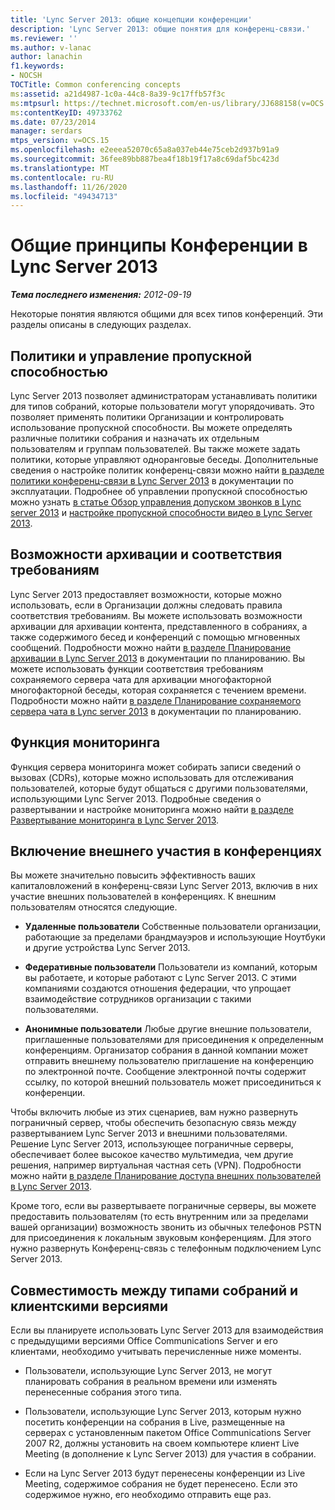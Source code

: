 ```yaml
---
title: 'Lync Server 2013: общие концепции конференции'
description: 'Lync Server 2013: общие понятия для конференц-связи.'
ms.reviewer: ''
ms.author: v-lanac
author: lanachin
f1.keywords:
- NOCSH
TOCTitle: Common conferencing concepts
ms:assetid: a21d4987-1c0a-44c8-8a39-9c17ffb57f3c
ms:mtpsurl: https://technet.microsoft.com/en-us/library/JJ688158(v=OCS.15)
ms:contentKeyID: 49733762
ms.date: 07/23/2014
manager: serdars
mtps_version: v=OCS.15
ms.openlocfilehash: e2eeea52070c65a8a037eb44e75ceb2d937b91a9
ms.sourcegitcommit: 36fee89bb887bea4f18b19f17a8c69daf5bc423d
ms.translationtype: MT
ms.contentlocale: ru-RU
ms.lasthandoff: 11/26/2020
ms.locfileid: "49434713"
---
```

# <a name="common-conferencing-concepts-in-lync-server-2013"></a>Общие принципы Конференции в Lync Server 2013

<div data-xmlns="http://www.w3.org/1999/xhtml">

<div class="topic" data-xmlns="http://www.w3.org/1999/xhtml" data-msxsl="urn:schemas-microsoft-com:xslt" data-cs="https://msdn.microsoft.com/">

<div data-asp="https://msdn2.microsoft.com/asp">



</div>

<div id="mainSection">

<div id="mainBody">

<span> </span>

_**Тема последнего изменения:** 2012-09-19_

Некоторые понятия являются общими для всех типов конференций. Эти разделы описаны в следующих разделах.

<div>

## <a name="policies-and-bandwidth-management"></a>Политики и управление пропускной способностью

Lync Server 2013 позволяет администраторам устанавливать политики для типов собраний, которые пользователи могут упорядочивать. Это позволяет применять политики Организации и контролировать использование пропускной способности. Вы можете определять различные политики собрания и назначать их отдельным пользователям и группам пользователей. Вы также можете задать политики, которые управляют одноранговые беседы. Дополнительные сведения о настройке политик конференц-связи можно найти [в разделе политики конференц-связи в Lync Server 2013](lync-server-2013-conferencing-policies.md) в документации по эксплуатации. Подробнее об управлении пропускной способностью можно узнать [в статье Обзор управления допуском звонков в Lync server 2013](lync-server-2013-overview-of-call-admission-control.md) и [настройке пропускной способности видео в Lync Server 2013](lync-server-2013-configuring-video-bandwidth.md).

</div>

<div>

## <a name="archiving-and-compliance-features"></a>Возможности архивации и соответствия требованиям

Lync Server 2013 предоставляет возможности, которые можно использовать, если в Организации должны следовать правила соответствия требованиям. Вы можете использовать возможности архивации для архивации контента, представленного в собраниях, а также содержимого бесед и конференций с помощью мгновенных сообщений. Подробности можно найти [в разделе Планирование архивации в Lync Server 2013](lync-server-2013-planning-for-archiving.md) в документации по планированию. Вы можете использовать функции соответствия требованиям сохраняемого сервера чата для архивации многофакторной многофакторной беседы, которая сохраняется с течением времени. Подробности можно найти [в разделе Планирование сохраняемого сервера чата в Lync server 2013](lync-server-2013-planning-for-persistent-chat-server.md) в документации по планированию.

</div>

<div>

## <a name="monitoring-feature"></a>Функция мониторинга

Функция сервера мониторинга может собирать записи сведений о вызовах (CDRs), которые можно использовать для отслеживания пользователей, которые будут общаться с другими пользователями, использующими Lync Server 2013. Подробные сведения о развертывании и настройке мониторинга можно найти [в разделе Развертывание мониторинга в Lync Server 2013](lync-server-2013-deploying-monitoring.md).

</div>

<div>

## <a name="enabling-external-participation-in-conferences"></a>Включение внешнего участия в конференциях

Вы можете значительно повысить эффективность ваших капиталовложений в конференц-связи Lync Server 2013, включив в них участие внешних пользователей в конференциях. К внешним пользователям относятся следующие.

  - **Удаленные пользователи**   Собственные пользователи организации, работающие за пределами брандмауэров и использующие Ноутбуки и другие устройства Lync Server 2013.

  - **Федеративные пользователи**   Пользователи из компаний, которым вы работаете, и которые работают с Lync Server 2013. С этими компаниями создаются отношения федерации, что упрощает взаимодействие сотрудников организации с такими пользователями.

  - **Анонимные пользователи**   Любые другие внешние пользователи, приглашенные пользователями для присоединения к определенным конференциям. Организатор собрания в данной компании может отправить внешнему пользователю приглашение на конференцию по электронной почте. Сообщение электронной почты содержит ссылку, по которой внешний пользователь может присоединиться к конференции.

Чтобы включить любые из этих сценариев, вам нужно развернуть пограничный сервер, чтобы обеспечить безопасную связь между развертыванием Lync Server 2013 и внешними пользователями. Решение Lync Server 2013, использующее пограничные серверы, обеспечивает более высокое качество мультимедиа, чем другие решения, например виртуальная частная сеть (VPN). Подробности можно найти [в разделе Планирование доступа внешних пользователей в Lync Server 2013](lync-server-2013-planning-for-external-user-access.md).

Кроме того, если вы развертываете пограничные серверы, вы можете предоставить пользователям (то есть внутренним или за пределами вашей организации) возможность звонить из обычных телефонов PSTN для присоединения к локальным звуковым конференциям. Для этого нужно развернуть Конференц-связь с телефонным подключением Lync Server 2013.

</div>

<div>

## <a name="compatibility-among-meeting-types-and-client-versions"></a>Совместимость между типами собраний и клиентскими версиями

Если вы планируете использовать Lync Server 2013 для взаимодействия с предыдущими версиями Office Communications Server и его клиентами, необходимо учитывать перечисленные ниже моменты.

  - Пользователи, использующие Lync Server 2013, не могут планировать собрания в реальном времени или изменять перенесенные собрания этого типа.

  - Пользователи, использующие Lync Server 2013, которым нужно посетить конференции на собрания в Live, размещенные на серверах с установленным пакетом Office Communications Server 2007 R2, должны установить на своем компьютере клиент Live Meeting (в дополнение к Lync Server 2013) для участия в собрании.

  - Если на Lync Server 2013 будут перенесены конференции из Live Meeting, содержимое собрания не будет перенесено. Если это содержимое нужно, его необходимо отправить еще раз.

</div>

</div>

<span> </span>

</div>

</div>

</div>


